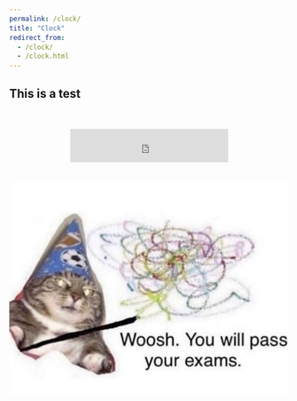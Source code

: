 ```yaml
---
permalink: /clock/
title: "Clock"
redirect_from: 
  - /clock/
  - /clock.html
---
```


## This is a test

<div>
	<br>
	<br>
	<center>
		<iframe src="https://free.timeanddate.com/clock/i21lw7nm/n179/fs48/ftb" frameborder="0" width="285" height="60"></iframe>
		<br>
		<br>
		<br>
		<img src="../images/woosh2.jpg" alt="woosh">
	</center>
</div>
